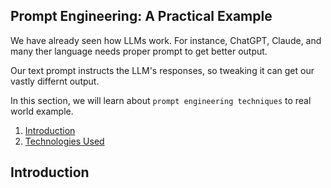 ## Prompt Engineering: A Practical Example

We have already seen how LLMs work. For instance, ChatGPT, Claude, and many ther language needs proper prompt to get better output.

Our text prompt instructs the LLM's responses, so tweaking it can get our vastly differnt output. 

In this section, we will learn about `prompt engineering techniques` to real world  example. 



1. [Introduction](#introduction)
2. [Technologies Used](#technologies-used)





## Introduction
